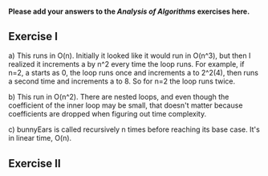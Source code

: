 #### Please add your answers to the ***Analysis of  Algorithms*** exercises here.

## Exercise I

a) This runs in O(n). Initially it looked like it would run in O(n^3), but then I 
realized it increments a by n^2 every time the loop runs. For example, if n=2, a 
starts as 0, the loop runs once and increments a to 2^2(4), then runs a second 
time and increments a to 8. So for n=2 the loop runs twice.



b) This run in O(n^2). There are nested loops, and even though the coefficient of
the inner loop may be small, that doesn't matter because coefficients are dropped
when figuring out time complexity.


c) bunnyEars is called recursively n times before reaching its base case. It's in 
linear time, O(n).

## Exercise II


